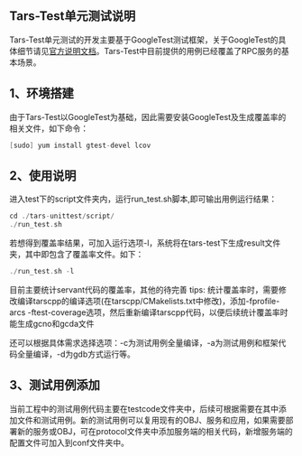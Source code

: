 Tars-Test单元测试说明
----
Tars-Test单元测试的开发主要基于GoogleTest测试框架，关于GoogleTest的具体细节请见[官方说明文档](https://github.com/abseil/googletest/blob/master/googletest/docs/primer.md)。Tars-Test中目前提供的用例已经覆盖了RPC服务的基本场景。

1、环境搭建
----
由于Tars-Test以GoogleTest为基础，因此需要安装GoogleTest及生成覆盖率的相关文件，如下命令：
```c
[sudo] yum install gtest-devel lcov
```
2、使用说明
----
进入test下的script文件夹内，运行run_test.sh脚本,即可输出用例运行结果：
```c
cd ./tars-unittest/script/
./run_test.sh 
```
若想得到覆盖率结果，可加入运行选项-l，系统将在tars-test下生成result文件夹，其中即包含了覆盖率文件。如下：
```c
./run_test.sh -l
```
目前主要统计servant代码的覆盖率，其他的待完善
tips: 统计覆盖率时，需要修改编译tarscpp的编译选项(在tarscpp/CMakelists.txt中修改)，添加-fprofile-arcs -ftest-coverage选项，然后重新编译tarscpp代码，以便后续统计覆盖率时能生成gcno和gcda文件

还可以根据具体需求选择选项：-c为测试用例全量编译，-a为测试用例和框架代码全量编译，-d为gdb方式运行等。

3、测试用例添加
---
当前工程中的测试用例代码主要在testcode文件夹中，后续可根据需要在其中添加文件和测试用例。新的测试用例可以复用现有的OBJ、服务和应用，如果需要部署新的服务或OBJ，可在protocol文件夹中添加服务端的相关代码，新增服务端的配置文件可加入到conf文件夹中。
